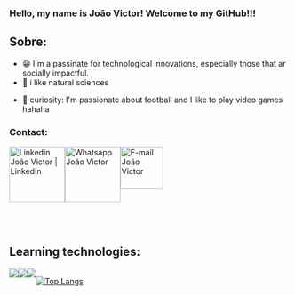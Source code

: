 ### Hello, my name is João Victor! Welcome to my GitHub!!!

## Sobre:

* :grin: I'm a passinate for technological innovations, especially those that ar socially impactful.
* :rocket: i like natural sciences

- 🤯 curiosity: I'm passionate about football and I like to play video games hahaha


### Contact:
<div style="display: flex; flex-wrap: wrap;">
<a href="https://www.linkedin.com/in/joão-victor-nogueira-82149b20b/" ><img alt="Linkedin João Victor | LinkedIn" width="100px" src="https://img.shields.io/badge/LinkedIn-0077B5?style=for-the-badge&logo=linkedin&logoColor=white" /></a>
<a href="https://api.whatsapp.com/send?phone=5585996208564"><img alt="Whatsapp João Victor" width="100px" src="https://img.shields.io/badge/WhatsApp-green?style=for-the-badge&logo=WhatsApp&logoColor=white" /></a>
<a href="mailto:jvictor.n.m23@gmail.com" ><img alt="E-mail João Victor" width="77px" src="https://img.shields.io/badge/Gmail-D14836?style=for-the-badge&logo=gmail&logoColor=white" /></a>
</div>

<br/><br/>

## Learning technologies:
<div style="display: flex; flex-wrap: wrap;">
<img src="https://img.shields.io/badge/HTML5-E34F26?style=for-the-badge&logo=html5&logoColor=white"/>
<img  src="https://img.shields.io/badge/CSS3-1572B6?style=for-the-badge&logo=css3&logoColor=white"/>
<img src="https://img.shields.io/badge/PYTHON-blue?style=for-the-badge&logo=python&logoColor=white"
</div>

<br/><br/><br/>



[![Top Langs](https://github-readme-stats.vercel.app/api/top-langs/?username=Nogueira23&theme=blue-green)](https://github.com/anuraghazra/github-readme-stats)         
